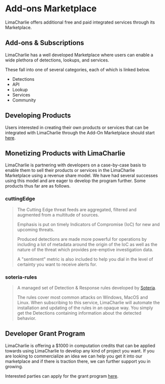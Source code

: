 # Add-ons Marketplace

LimaCharlie offers additional free and paid integrated services through its  Marketplace.

## Add-ons & Subscriptions</span> 

LimaCharlie has a well developed  Marketplace where users can enable a wide plethora of detections, lookups, and services.

These fall into one of several categories, each of which is linked below.

* Detections
* API
* Lookup
* Services
* Community

## Developing Products

Users interested in creating their own products or services that can be integrated with LimaCharlie through the Add-On Marketplace should start [here](./user_addons.md).

## Monetizing Products with LimaCharlie 

LimaCharlie is partnering with developers on a case-by-case basis to enable them to sell their products or services in the LimaCharlie Marketplace using a revenue share model. We have had several successes using this model and are eager to develop the program further. Some products thus far are as follows.

### cuttingEdge 

>The Cutting Edge threat feeds are aggregated, filtered and augmented from a multitude of sources.
>
>Emphasis is put on timely Indicators of Compromise (IoC) for new and upcoming threats.
>
>Produced detections are made more powerful for operations by including a lot of metadata around the origin of the IoC as well as the nature of the threat which provides pre-emptive investigation data.
>
>A "sentiment" metric is also included to help you dial in the level of certainty you want to receive alerts for.

### soteria-rules

>A managed set of Detection & Response rules developed by [Soteria](https://soteria.io/).
>
>The rules cover most common attacks on Windows, MacOS and Linux. When subscribing to this service, LimaCharlie will automate the installation and updating of the rules in an opaque way. You simply get the Detections containing information about the detected behavior.

## Developer Grant Program

LimaCharlie is offering a $1000 in computation credits that can be applied towards using LimaCharlie to develop any kind of project you want. If you are looking to commercialize an idea we can help you get it into our marketplace and if there is traction there, we can further support you in growing.

Interested parties can apply for the grant program [here](https://limacharlie.io/grant-program).



